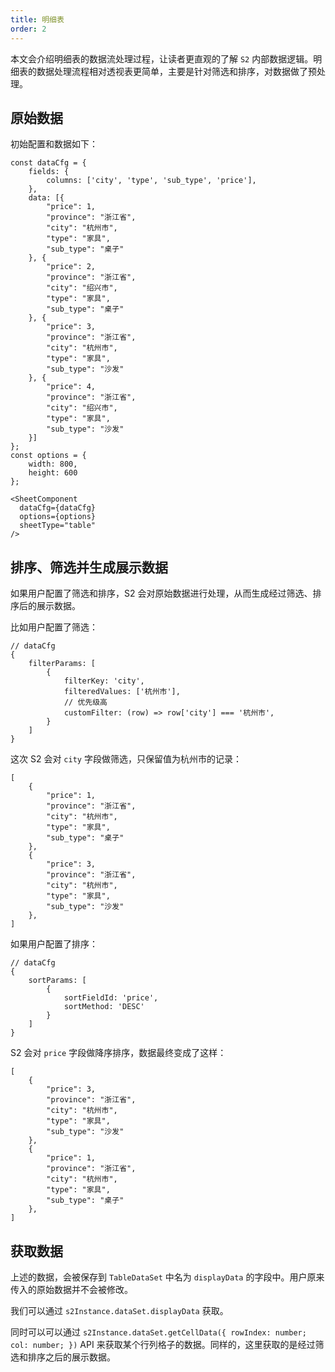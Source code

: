 ```yaml
---
title: 明细表
order: 2
---
```


本文会介绍明细表的数据流处理过程，让读者更直观的了解 `S2` 内部数据逻辑。明细表的数据处理流程相对透视表更简单，主要是针对筛选和排序，对数据做了预处理。

## 原始数据

初始配置和数据如下：

```tsx
const dataCfg = {
    fields: {
        columns: ['city', 'type', 'sub_type', 'price'],
    },
    data: [{
        "price": 1,
        "province": "浙江省",
        "city": "杭州市",
        "type": "家具",
        "sub_type": "桌子"
    }, {
        "price": 2,
        "province": "浙江省",
        "city": "绍兴市",
        "type": "家具",
        "sub_type": "桌子"
    }, {
        "price": 3,
        "province": "浙江省",
        "city": "杭州市",
        "type": "家具",
        "sub_type": "沙发"
    }, {
        "price": 4,
        "province": "浙江省",
        "city": "绍兴市",
        "type": "家具",
        "sub_type": "沙发"
    }]
};
const options = {
    width: 800,
    height: 600
};

<SheetComponent
  dataCfg={dataCfg}
  options={options}
  sheetType="table"
/>
```

## 排序、筛选并生成展示数据

如果用户配置了筛选和排序，S2 会对原始数据进行处理，从而生成经过筛选、排序后的展示数据。

比如用户配置了筛选：

```tsx
// dataCfg
{
    filterParams: [
        {
            filterKey: 'city',
            filteredValues: ['杭州市'],
            // 优先级高
            customFilter: (row) => row['city'] === '杭州市',
        }
    ]
}
```

这次 S2 会对 `city` 字段做筛选，只保留值为杭州市的记录：

```tsx
[
    {
        "price": 1,
        "province": "浙江省",
        "city": "杭州市",
        "type": "家具",
        "sub_type": "桌子"
    }, 
    {
        "price": 3,
        "province": "浙江省",
        "city": "杭州市",
        "type": "家具",
        "sub_type": "沙发"
    },
]
```

如果用户配置了排序：

```tsx
// dataCfg
{
    sortParams: [
        {
            sortFieldId: 'price', 
            sortMethod: 'DESC' 
        }
    ]
}
```

S2 会对 `price` 字段做降序排序，数据最终变成了这样：

```tsx
[
    {
        "price": 3,
        "province": "浙江省",
        "city": "杭州市",
        "type": "家具",
        "sub_type": "沙发"
    },
    {
        "price": 1,
        "province": "浙江省",
        "city": "杭州市",
        "type": "家具",
        "sub_type": "桌子"
    }, 
]
```

## 获取数据

上述的数据，会被保存到 `TableDataSet` 中名为 `displayData` 的字段中。用户原来传入的原始数据并不会被修改。

我们可以通过 `s2Instance.dataSet.displayData` 获取。

同时可以可以通过 `s2Instance.dataSet.getCellData({ rowIndex: number; col: number; })` API 来获取某个行列格子的数据。同样的，这里获取的是经过筛选和排序之后的展示数据。
